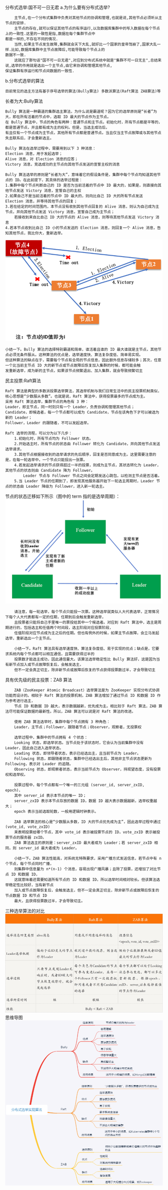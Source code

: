 分布式选举:国不可一日无君
a.为什么要有分布式选举?

        主节点,在一个分布式集群中负责对其他节点的协调和管理,也就是说,其他节点必须听从主节点的安排.
        主节点的存在,就可以保证其他节点的有序运行,以及数据库集群中的写入数据在每个节点上的一致性.这里的一致性是指,数据在每个集群节点中
    都是一样的,不存在不同的情况.
        当然,如果主节点发生故障,集群就会天下大乱,就好比一个国家的皇帝驾崩了,国家大乱一样.比如,数据库集群中主节点故障后,可能导致每个节点上的
    数据不一致.
        这就应了那句话"国不可一日无君",对应到分布式系统中就是"集群不可一日无主",总结来说,选举的作用就是选出一个主节点,由它来协调和管理其他节点,
    保证集群有序运行和节点间数据的一致性.
b.分布式选举的算法

    目前常见的选主方法有基于序号选举的算法(Bully算法) 多数派算法(Raft算法 ZAB算法)等  

长者为大:Bully算法

    Bully 算法是一种霸道的集群选主算法，为什么说是霸道呢？因为它的选举原则是“长者”为大，即在所有活着的节点中，选取 ID 最大的节点作为主节点。
    在 Bully 算法中，节点的角色有两种：普通节点和主节点。初始化时，所有节点都是平等的，都是普通节点，并且都有成为主的权利。但是，当选主成功后，
    有且仅有一个节点成为主节点，其他所有节点都是普通节点。当且仅当主节点故障或与其他节点失去联系后，才会重新选主。       
    
    Bully 算法在选举过程中，需要用到以下 3 种消息：
    Election 消息，用于发起选举；
    Alive 消息，对 Election 消息的应答；
    Victory 消息，竞选成功的主节点向其他节点发送的宣誓主权的消息
    
    Bully 算法选举的原则是“长者为大”，意味着它的假设条件是，集群中每个节点均知道其他节点的 ID。在此前提下，其具体的选举过程是：
    1.集群中每个节点判断自己的 ID 是否为当前活着的节点中 ID 最大的，如果是，则直接向其他节点发送 Victory 消息，宣誓自己的主权
    2.如果自己不是当前活着的节点中 ID 最大的，则向比自己 ID 大的所有节点发送 Election 消息，并等待其他节点的回复；
    3.若在给定的时间范围内，本节点没有收到其他节点回复的 Alive 消息，则认为自己成为主节点，并向其他节点发送 Victory 消息，宣誓自己成为主节点；
        若接收到来自比自己 ID 大的节点的 Alive 消息，则等待其他节点发送 Victory 消息
    4.若本节点收到比自己 ID 小的节点发送的 Election 消息，则回复一个 Alive 消息，告知其他节点，我比你大，重新选举。    
![image_26](../image_26.png)

    小结一下。Bully 算法的选择特别霸道和简单，谁活着且谁的 ID 最大谁就是主节点，其他节点必须无条件服从。这种算法的优点是，选举速度快、算法复杂度低、简单易实现。
    但这种算法的缺点在于，需要每个节点有全局的节点信息，因此额外信息存储较多；其次，任意一个比当前主节点 ID 大的新节点或节点故障后恢复加入集群的时候，都可能会触
    发重新选举，成为新的主节点，如果该节点频繁退出、加入集群，就会导致频繁切主

民主投票:Raft算法

    Raft 算法是典型的多数派投票选举算法，其选举机制与我们日常生活中的民主投票机制类似，核心思想是“少数服从多数”。也就是说，Raft 算法中，获得投票最多的节点成为主。
    采用 Raft 算法选举，集群节点的角色有 3 种：
    Leader，即主节点，同一时刻只有一个 Leader，负责协调和管理其他节点；
    Candidate，即候选者，每一个节点都可以成为 Candidate，节点在该角色下才可以被选为新的 Leader；
    Follower，Leader 的跟随者，不可以发起选举。
    
    Raft 选举的流程，可以分为以下几步：
        1.初始化时，所有节点均为 Follower 状态。
        2.开始选主时，所有节点的状态由 Follower 转化为 Candidate，并向其他节点发送选举请求。
        3.其他节点根据接收到的选举请求的先后顺序，回复是否同意成为主。这里需要注意的是，在每一轮选举中，一个节点只能投出一张票。
        4.若发起选举请求的节点获得超过一半的投票，则成为主节点，其状态转化为 Leader，其他节点的状态则由 Candidate 降为 Follower。
            Leader 节点与 Follower 节点之间会定期发送心跳包，以检测主节点是否活着。 
        5.当 Leader 节点的任期到了，即发现其他服务器开始下一轮选主周期时，Leader 节点的状态由 Leader 降级为 Follower，进入新一轮选主。
节点的状态迁移如下所示（图中的 term 指的是选举周期）：
![image_27](../image_27.png)

        请注意，每一轮选举，每个节点只能投一次票。这种选举就类似人大代表选举，正常情况下每个人大代表都有一定的任期，任期到后会触发重新选举，
        且投票者只能将自己手里唯一的票投给其中一个候选者。对应到 Raft 算法中，选主是周期进行的，包括选主和任值两个时间段，选主阶段对应投票阶段，
        任值阶段对应节点成为主之后的任期。但也有例外的时候，如果主节点故障，会立马发起选举，重新选出一个主节点。

        小结一下。Raft 算法具有选举速度快、算法复杂度低、易于实现的优点；缺点是，它要求系统内每个节点都可以相互通信，且需要获得过半的
        投票数才能选主成功，因此通信量大。该算法选举稳定性比 Bully 算法好，这是因为当有新节点加入或节点故障恢复后，会触发选主，
        但不一定会真正切主，除非新节点或故障后恢复的节点获得投票数过半，才会导致切主
  具有优先级的民主投票：ZAB 算法

        ZAB（ZooKeeper Atomic Broadcast）选举算法是为 ZooKeeper 实现分布式协调功能而设计的。相较于 Raft 算法的投票机制，ZAB 算法增加了通过节点 ID 和数据 ID 作为参考进行选主，
        节点 ID 和数据 ID 越大，表示数据越新，优先成为主。相比较于 Raft 算法，ZAB 算法尽可能保证数据的最新性。所以，ZAB 算法可以说是对 Raft 算法的改进。

        使用 ZAB 算法选举时，集群中每个节点拥有 3 种角色：
        Leader，主节点；Follower，跟随者节点；Observer，观察者，无投票权

        选举过程中，集群中的节点拥有 4 个状态：
        Looking 状态，即选举状态。当节点处于该状态时，它会认为当前集群中没有 Leader，因此自己进入选举状态。
        Leading 状态，即领导者状态，表示已经选出主，且当前节点为 Leader。
        Following 状态，即跟随者状态，集群中已经选出主后，其他非主节点状态更新为 Following，表示对 Leader 的追随。
        Observing 状态，即观察者状态，表示当前节点为 Observer，持观望态度，没有投票权和选举权。
    
        投票过程中，每个节点都有一个唯一的三元组 (server_id, server_zxID, epoch)，
        其中 server_id 表示本节点的唯一 ID；
        server_zxID 表示本节点存放的数据 ID，数据 ID 越大表示数据越新，选举权重越大；
        epoch 表示当前选取轮数，一般用逻辑时钟表示。    
    
        ZAB 选举算法的核心是“少数服从多数，ID 大的节点优先成为主”，因此选举过程中通过 (vote_id, vote_zxID) 
        来表明投票给哪个节点，其中 vote_id 表示被投票节点的 ID，vote_zxID 表示被投票节点的服务器 zxID。
        ZAB 算法选主的原则是：server_zxID 最大者成为 Leader；若 server_zxID 相同，则 server_id 最大者成为 Leader。    
        
        小结一下。ZAB 算法性能高，对系统无特殊要求，采用广播方式发送信息，若节点中有 n 个节点，每个节点同时广播，
        则集群中信息量为 n*(n-1) 个消息，容易出现广播风暴；且除了投票，还增加了对比节点 ID 和数据 ID，
        这就意味着还需要知道所有节点的 ID 和数据 ID，所以选举时间相对较长。但该算法选举稳定性比较好，当有新节点
        加入或节点故障恢复后，会触发选主，但不一定会真正切主，除非新节点或故障后恢复的节点数据 ID 和节点 ID 
        最大，且获得投票数过半，才会导致切主。
三种选举算法的对比  
![image_28](../image_28.png)
思维导图
![image_29](../image_29.png)
